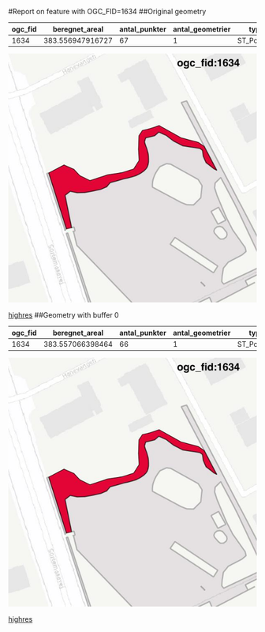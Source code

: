 #Report on feature with OGC_FID=1634
##Original geometry



| ogc_fid |  beregnet_areal  | antal_punkter | antal_geometrier |    type    |
|---------|------------------|---------------|------------------|------------|
|    1634 | 383.556947916727 |            67 |                1 | ST_Polygon|
![geom](../images/1634_invalid.jpg)


[highres](https://raw.githubusercontent.com/Septima/herlev/master/images/1634_invalid_highres.jpg)
##Geometry with buffer 0



| ogc_fid |  beregnet_areal  | antal_punkter | antal_geometrier |    type    |
|---------|------------------|---------------|------------------|------------|
|    1634 | 383.557066398464 |            66 |                1 | ST_Polygon|
![geom](../images/1634_buffer0.jpg)


[highres](https://raw.githubusercontent.com/Septima/herlev/master/images/1634_buffer0_highres.jpg)
